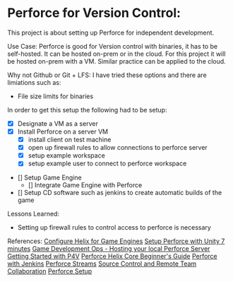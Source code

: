 # Perforce for Version Control:

This project is about setting up Perforce for independent development.

Use Case:
Perforce is good for Version control with binaries, it has to be self-hosted.  It can be hosted on-prem or in the cloud.  For this project it will be hosted on-prem with a VM.  Similar practice can be applied to the cloud.

Why not Github or Git + LFS:
I have tried these options and there are limiations such as:

* File size limits for binaries


In order to get this setup the following had to be setup:
- [x] Designate a VM as a server
- [x] Install Perforce on a server VM
	* [x] install client on test machine
    * [x] open up firewall rules to allow connections to perforce server
    * [x] setup example workspace
    * [x] setup example user to connect to perforce workspace
- [] Setup Game Engine
	* [] Integrate Game Engine with Perforce
- [] Setup CD software such as jenkins to create automatic builds of the game

Lessons Learned:

* Setting up firewall rules to control access to perforce is necessary 

References:
[Configure Helix for Game Engines](https://www.youtube.com/watch?v=Hvmvv2MG-UE "Perforce Reference 1")
[Setup Perforce with Unity 7 minutes](https://www.youtube.com/watch?v=dh6gTTC-GIs "Setup Perforce with Unity 7 minutes")
[Game Development Ops - Hosting your local Perforce Server](https://www.youtube.com/watch?v=5MUYEwhxP60 "Game Development Ops - Hosting your local Perforce Server")
[Getting Started with P4V](https://www.youtube.com/watch?v=Yvgxx2vwsRY&list=PLxdnSsBqCrrGq_8ecmdE7A6KnRfbhHE4Q "Getting Started with P4V")
[Perforce Helix Core Beginner's Guide](https://www.youtube.com/watch?v=jIQEjDiSe0g&list=PLH3pq2J85xsPYn71_yzzsZQKvalTW-duE "Perforce Helix Core Beginner's Guide")
[Perforce with Jenkins](https://www.youtube.com/watch?v=h6AInFCno8o&pp=ygUQcGVyZm9yY2UgamVua2lucw%3D%3D "Perforce with Jenkins")
[Perforce Streams](https://www.youtube.com/watch?v=qB6mpOy8ZUs "Perforce Streams")
[Source Control and Remote Team Collaboration](https://www.youtube.com/watch?v=YKMDdtX-8gM "Source Control and Remote Team Collaboration")
[Perforce Setup](https://www.youtube.com/watch?v=HOaDZEG49Z4&list=PL4Aiqqv5C1J6Bnm9Gsmex6of01ZKpQJsH&index=1 "Perforce Setup")
